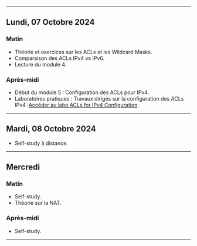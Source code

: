 

---

## Lundi, 07 Octobre 2024

### Matin

- Théorie et exercices sur les ACLs et les Wildcard Masks.
- Comparaison des ACLs IPv4 vs IPv6.
- Lecture du module 4.

### Après-midi

- Début du module 5 : Configuration des ACLs pour IPv4.
- Laboratoires pratiques : Travaux dirigés sur la configuration des ACLs IPv4 :[Accéder au labo ACLs for IPv4 Configuration](https://drive.google.com/drive/folders/1XLfEW7SrM-VEL4Hl9s-CAxs6ItWo40xb?usp=sharing).

---

## Mardi, 08 Octobre 2024

- Self-study à distance.

---

## Mercredi

### Matin
- Self-study.
- Théorie sur la NAT.
### Après-midi
- Self-study.

---

